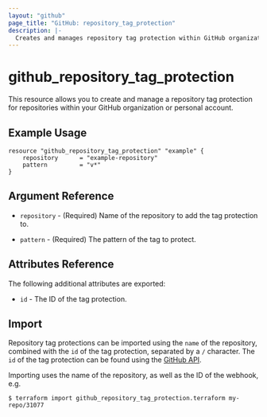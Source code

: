```yaml
---
layout: "github"
page_title: "GitHub: repository_tag_protection"
description: |-
  Creates and manages repository tag protection within GitHub organizations or personal accounts
---
```


# github_repository_tag_protection

This resource allows you to create and manage a repository tag protection for repositories within your GitHub organization or personal account.

## Example Usage

```hcl
resource "github_repository_tag_protection" "example" {
    repository      = "example-repository"
    pattern         = "v*"
}
```

## Argument Reference

* `repository` - (Required) Name of the repository to add the tag protection to.

* `pattern` - (Required) The pattern of the tag to protect.

## Attributes Reference

The following additional attributes are exported:

* `id` - The ID of the tag protection.

## Import

Repository tag protections can be imported using the `name` of the repository, combined with the `id` of the tag protection, separated by a `/` character.
The `id` of the tag protection can be found using the [GitHub API](https://docs.github.com/en/rest/repos/tags#list-tag-protection-states-for-a-repository).

Importing uses the name of the repository, as well as the ID of the webhook, e.g.

```
$ terraform import github_repository_tag_protection.terraform my-repo/31077
```
